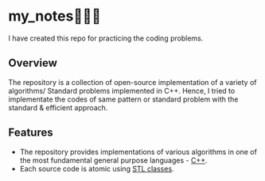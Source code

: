 # my_notes👩🏽‍💻
I have created this repo for practicing the coding problems.

## Overview

The repository is a collection of open-source implementation of a variety of algorithms/ Standard problems implemented in C++. Hence, I tried to implementate the codes of same pattern or standard problem with the standard & efficient approach.

## Features

* The repository provides implementations of various algorithms in one of the most fundamental general purpose languages - [C++](https://en.wikipedia.org/wiki/C%2B%2B).
* Each source code is atomic using [STL classes](https://en.wikipedia.org/wiki/Standard_Template_Library).

